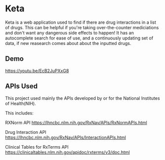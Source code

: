 # Keta

Keta is a web application used to find if there are drug interactions in a list of drugs. This can be helpful if you're taking over-the-counter mediciations and don't want any dangerous side effects to happen! It has an autocomplete search for ease of use, and a continuously updating set of data, if new reasearch comes about about the inputted drugs.

## Demo
https://youtu.be/EcB2JuPXxG8

## APIs Used
This project used mainly the APIs developed by or for the National Institutes of Health(NIH).

This includes:

RXNorm API
https://lhncbc.nlm.nih.gov/RxNav/APIs/RxNormAPIs.html

Drug Interaction API
https://lhncbc.nlm.nih.gov/RxNav/APIs/InteractionAPIs.html

Clinical Tables for RxTerms API
https://clinicaltables.nlm.nih.gov/apidoc/rxterms/v3/doc.html

